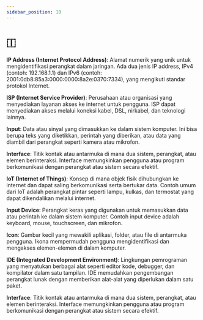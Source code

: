 ```yaml
---
sidebar_position: 10
---
```


# 🇮

**IP Address (Internet Protocol Address)**: Alamat numerik yang unik untuk mengidentifikasi perangkat dalam jaringan. Ada dua jenis IP address, IPv4 (contoh: 192.168.1.1) dan IPv6 (contoh: 2001:0db8:85a3:0000:0000:8a2e:0370:7334), yang mengikuti standar protokol Internet.

**ISP (Internet Service Provider)**: Perusahaan atau organisasi yang menyediakan layanan akses ke internet untuk pengguna. ISP dapat menyediakan akses melalui koneksi kabel, DSL, nirkabel, dan teknologi lainnya.

**Input**: Data atau sinyal yang dimasukkan ke dalam sistem komputer. Ini bisa berupa teks yang diketikkan, perintah yang diberikan, atau data yang diambil dari perangkat seperti kamera atau mikrofon.

**Interface**: Titik kontak atau antarmuka di mana dua sistem, perangkat, atau elemen berinteraksi. Interface memungkinkan pengguna atau program berkomunikasi dengan perangkat atau sistem secara efektif.

**IoT (Internet of Things)**: Konsep di mana objek fisik dihubungkan ke internet dan dapat saling berkomunikasi serta bertukar data. Contoh umum dari IoT adalah perangkat pintar seperti lampu, kulkas, dan termostat yang dapat dikendalikan melalui internet.

**Input Device**: Perangkat keras yang digunakan untuk memasukkan data atau perintah ke dalam sistem komputer. Contoh input device adalah keyboard, mouse, touchscreen, dan mikrofon.

**Icon**: Gambar kecil yang mewakili aplikasi, folder, atau file di antarmuka pengguna. Ikona mempermudah pengguna mengidentifikasi dan mengakses elemen-elemen di dalam komputer.

**IDE (Integrated Development Environment)**: Lingkungan pemrograman yang menyatukan berbagai alat seperti editor kode, debugger, dan kompilator dalam satu tampilan. IDE memudahkan pengembangan perangkat lunak dengan memberikan alat-alat yang diperlukan dalam satu paket.

**Interface**: Titik kontak atau antarmuka di mana dua sistem, perangkat, atau elemen berinteraksi. Interface memungkinkan pengguna atau program berkomunikasi dengan perangkat atau sistem secara efektif.